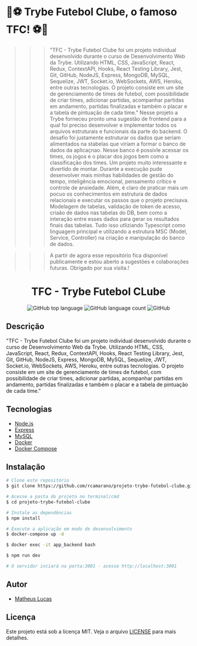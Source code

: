 # 🚀⚽ Trybe Futebol Clube, o famoso TFC! ⚽🚀

>>> "TFC - Trybe Futebol Clube foi um projeto individual desenvolvido durante o curso de Desenvolvimento Web da Trybe. Utilizando HTML, CSS, JavaScript, React, Redux, ContextAPI, Hooks, React Testing Library, Jest, Git, GitHub, NodeJS, Express, MongoDB, MySQL, Sequelize, JWT, Socket.io, WebSockets, AWS, Heroku, entre outras tecnologias. O projeto consiste em um site de gerenciamento de times de futebol, com possibilidade de criar times, adicionar partidas, acompanhar partidas em andamento, partidas finalizadas e também o placar e a tabela de pintuação de cada time."
>>> Nesse projeto a Trybe forneceu pronto uma sugestão de frontend para a qual foi preciso desenvolver e implementar todos os arquivos estruturais e funcionais da parte do backend. O desafio foi justamente estruturar os dados que seriam alimentados na stabelas que viriam a formar o banco de dados da aplicaçnao. Nesse banco é possívle acessar os times, os jogos e o placar dos jogos bem como a classificação dos times.
>>> Um projeto muito interessante e divertido de montar. Durante a execução pude desenvolver mais minhas habilidades de gestão do tempo, inteligência emocional, pensamento crítico e controle de ansiedade.
>>> Além, é claro de praticar mais um pocuo os conhecimentos em estrutura de dados relacionais e executar os passos que o projeto precisava. Modelagem de tabelas, validação de token de acesso, criaão de dados nas tabelas do DB, bem como a interação entre esses dados para gerar os resultados finais das tabelas. Tudo isso utliziando Typescript como linguagem principal e utilizando a estrutura MSC (Model, Service, Controller) na criação e manipulação do banco de dados.


>>> A partir de agora esse repositório fica disponível publicamente e estou aberto a sugestões e colaborações futuras.
Obrigado por sua visita.!

<div align="center">
<!--   <img alt="TFC!" src="imgs/5ca10a0410f76.png" width="250px"> -->
  <h1>TFC - Trybe Futebol CLube</h1>
  <p>
    <img alt="GitHub top language" src="https://img.shields.io/github/languages/top/rcamarano/projeto-trybe-futebol-clube?color=blueviolet">
    <img alt="GitHub language count" src="https://img.shields.io/github/languages/count/rcamarano/projeto-trybe-futebol-clube?color=blueviolet">
    <img alt="GitHub" src="https://img.shields.io/github/license/rcamarano/projeto-trybe-futebol-clube?color=blueviolet">
  </p>
</div>

## Descrição

"TFC - Trybe Futebol Clube foi um projeto individual desenvolvido durante o curso de Desenvolvimento Web da Trybe. Utilizando HTML, CSS, JavaScript, React, Redux, ContextAPI, Hooks, React Testing Library, Jest, Git, GitHub, NodeJS, Express, MongoDB, MySQL, Sequelize, JWT, Socket.io, WebSockets, AWS, Heroku, entre outras tecnologias. O projeto consiste em um site de gerenciamento de times de futebol, com possibilidade de criar times, adicionar partidas, acompanhar partidas em andamento, partidas finalizadas e também o placar e a tabela de pintuação de cada time."

## Tecnologias

- [Node.js](https://nodejs.org/en/)
- [Express](https://expressjs.com/pt-br/)
- [MySQL](https://www.mysql.com/)
- [Docker](https://www.docker.com/)
- [Docker Compose](https://docs.docker.com/compose/)

## Instalação

```bash
# Clone este repositório
$ git clone https://github.com/rcamarano/projeto-trybe-futebol-clube.git

# Acesse a pasta do projeto no terminal/cmd
$ cd projeto-trybe-futebol-clube

# Instale as dependências
$ npm install

# Execute a aplicação em modo de desenvolvimento
$ docker-compose up -d

$ docker exec -it app_backend bash

$ npm run dev

# O servidor inciará na porta:3001 - acesse http://localhost:3001
```

## Autor

- [Matheus Lucas](https://github.com/MatheusLucas1)

## Licença

Este projeto está sob a licença MIT. Veja o arquivo [LICENSE](LICENSE) para mais detalhes.
